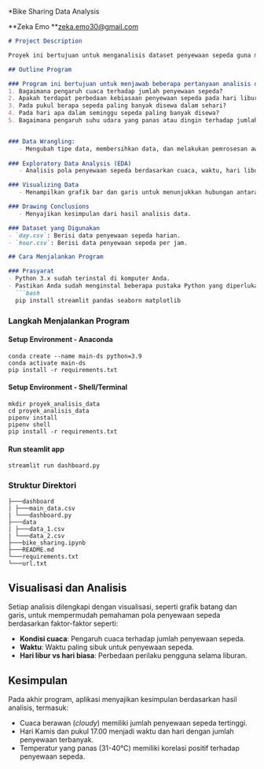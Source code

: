 *Bike Sharing Data Analysis

**Zeka Emo
**zeka.emo30@gmail.com

```markdown
# Project Description

Proyek ini bertujuan untuk menganalisis dataset penyewaan sepeda guna memperoleh wawasan tentang perilaku pengguna, seperti waktu penyewaan terbanyak, pengaruh cuaca, serta perbedaan antara pengguna kasual dan terdaftar. Analisis dilakukan dengan menggunakan Python dan Pandas, sementara visualisasinya dibuat menggunakan Streamlit.

## Outline Program

### Program ini bertujuan untuk menjawab beberapa pertanyaan analisis data berikut:
1. Bagaimana pengaruh cuaca terhadap jumlah penyewaan sepeda?
2. Apakah terdapat perbedaan kebiasaan penyewaan sepeda pada hari libur dibandingkan dengan hari biasa?
3. Pada pukul berapa sepeda paling banyak disewa dalam sehari?
4. Pada hari apa dalam seminggu sepeda paling banyak disewa?
5. Bagaimana pengaruh suhu udara yang panas atau dingin terhadap jumlah sepeda yang disewa?


### Data Wrangling: 
   - Mengubah tipe data, membersihkan data, dan melakukan pemrosesan awal dataset.
   
### Exploratory Data Analysis (EDA)
   - Analisis pola penyewaan sepeda berdasarkan cuaca, waktu, hari libur, dan suhu udara.

### Visualizing Data
   - Menampilkan grafik bar dan garis untuk menunjukkan hubungan antara variabel-variabel yang dianalisis.

### Drawing Conclusions
   - Menyajikan kesimpulan dari hasil analisis data.

### Dataset yang Digunakan
- `day.csv`: Berisi data penyewaan sepeda harian.
- `hour.csv`: Berisi data penyewaan sepeda per jam.

## Cara Menjalankan Program

### Prasyarat
- Python 3.x sudah terinstal di komputer Anda.
- Pastikan Anda sudah menginstal beberapa pustaka Python yang diperlukan:
  ```bash
  pip install streamlit pandas seaborn matplotlib
  ```

### Langkah Menjalankan Program
#### Setup Environment - Anaconda
```
conda create --name main-ds python=3.9
conda activate main-ds
pip install -r requirements.txt
```

#### Setup Environment - Shell/Terminal
```
mkdir proyek_analisis_data
cd proyek_analisis_data
pipenv install
pipenv shell
pip install -r requirements.txt
```

#### Run steamlit app
```
streamlit run dashboard.py
```

### Struktur Direktori
```
├───dashboard
| ├───main_data.csv
| └───dashboard.py
├───data
| ├───data_1.csv
| └───data_2.csv
├───bike_sharing.ipynb
├───README.md
└───requirements.txt
└───url.txt
```

## Visualisasi dan Analisis
Setiap analisis dilengkapi dengan visualisasi, seperti grafik batang dan garis, untuk mempermudah pemahaman pola penyewaan sepeda berdasarkan faktor-faktor seperti:
- **Kondisi cuaca**: Pengaruh cuaca terhadap jumlah penyewaan sepeda.
- **Waktu**: Waktu paling sibuk untuk penyewaan sepeda.
- **Hari libur vs hari biasa**: Perbedaan perilaku pengguna selama liburan.

## Kesimpulan
Pada akhir program, aplikasi menyajikan kesimpulan berdasarkan hasil analisis, termasuk:
- Cuaca berawan (*cloudy*) memiliki jumlah penyewaan sepeda tertinggi.
- Hari Kamis dan pukul 17.00 menjadi waktu dan hari dengan jumlah penyewaan terbanyak.
- Temperatur yang panas (31-40°C) memiliki korelasi positif terhadap penyewaan sepeda.

